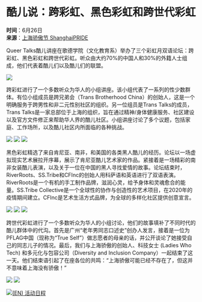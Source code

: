 # 酷儿说：跨彩虹、黑色彩虹和跨世代彩虹

**时间**：6月26日  
**来源**：[上海骄傲节 ShanghaiPRIDE](https://www.shpride.com)

Queer Talks酷儿讲座在歌德学院（文化教育系）举办了三个彩虹月双语论坛：跨彩虹、黑色彩虹和跨世代彩虹。听众由大约70%的中国人和30%的外籍人士组成，他们代表着酷儿们以及酷儿们的联盟。

![](https://www.shpride.com/wp-content/uploads/2021/07/微信图片_20210709212302-1024x576.png)

跨彩虹进行了一个多数听众为华人的小组讲座。该小组代表了一系列的性少数群体。有位小组成员是跨兄弟会（Trans Brotherhood China）的创始人，这是一个明确服务于跨男性和非二元性别社区的组织。另一位组员是Trans Talks的成员，Trans Talks是一家总部位于上海的组织，旨在通过精神/身体健康服务、社区建设以及官方文件修正来帮助华人界的酷儿社区。小组讲座讨论了多个议题，包括家庭、工作场所，以及酷儿社区内所面临的各种挑战。

![](https://www.shpride.com/wp-content/uploads/2021/07/微信图片_20210709212321-726x1024.png) ![](https://www.shpride.com/wp-content/uploads/2021/07/微信图片_20210709212325-675x1024.png) ![](https://www.shpride.com/wp-content/uploads/2021/07/微信图片_20210709212329-1024x784.png)

黑色彩虹精选了来自肯尼亚、南非，和美国的各类黑人酷儿的经历。论坛以一场虚拟现实艺术展拉开序幕，展示了肯尼亚酷儿艺术家的作品。紧接着是一场精彩的南非女装酷儿表演，以及关于一位在中国的黑人寻找爱情的故事。论坛结束时，RiverRoots、SS.Tribe和CFInc的创始人用科萨语和英语进行了双语表演。RiverRoots是一个有机的手工制作品牌，滋润心灵，给予身体和灵魂愈合的能量。SS.Tribe Collective是一个全球性的协作与创造性的艺术项目，在2020年的疫情期间建立。CFInc是艺术生活方式品牌，为全球的多样化社区提供创意宣言。

![](https://www.shpride.com/wp-content/uploads/2021/07/微信图片_20210709212335.png) ![](https://www.shpride.com/wp-content/uploads/2021/07/微信图片_20210709212339.png) ![](https://www.shpride.com/wp-content/uploads/2021/07/微信图片_20210709212342-1024x576.png)

跨世代彩虹进行了一个多数听众为华人的小组讨论，他们的故事填补了不同时代的酷儿群体中的代沟。首先是广州“老年男同志口述史”创办人发言，接着是一位为PFLAG中国（现称为“True Self”）做志愿者的母亲的话，并公开谈论了她接受自己的同志儿子的情况。最后，我们与上海骄傲的创始人、科技女士 (Ladies Who Tech) 和多元化与包容公司（Diversity and Inclusion Company）一起结束了这一天。他们结束语引起了在座各位的共鸣：“上海骄傲可能已经不存在了，但这并不意味着上海没有骄傲！”

![](https://www.shpride.com/wp-content/uploads/2021/07/微信图片_20210709212347.png) ![](https://www.shpride.com/wp-content/uploads/2021/07/微信图片_20210709212350.png)

[![(EN) 活动日程](https://shpride.com/wp-content/uploads/2020/02/Pride12_website_schedule_CH.jpg)](https://shpride.com/pride/)
<!-- tcd_original_link https://shpride.com/2021/07/06/qt-2/?lang=zh -->
